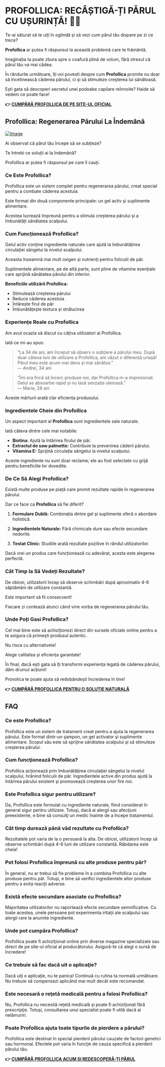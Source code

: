 # PROFOLLICA: RECÂȘTIGĂ-ȚI PĂRUL CU UȘURINȚĂ! 💪✨

Te-ai săturat să te uiți în oglindă și să vezi cum părul tău dispare pe zi ce trece? 

**Profollica** ar putea fi răspunsul la această problemă care te frământă. 

Imaginația ta poate zbura spre o coafură plină de volum, fără stresul că părul tău va mai cădea. 

În rândurile următoare, îți voi povesti despre cum **Profollica** promite nu doar să încetinească căderea părului, ci și să stimuleze creșterea lui sănătoasă. 

Ești gata să descoperi secretul unei podoabe capilare reînnoite? Haide să vedem ce poate face!



**👉 [CUMPĂRĂ PROFOLLICA DE PE SITE-UL OFICIAL](https://gchaffi.com/SHT71MsR)**

## Profollica: Regenerarea Părului La Îndemână

[![Image](https://www2.sellhealth.com/2/profollica200.jpg)](https://gchaffi.com/SHT71MsR)

Ai observat că părul tău începe să se subțieze? 

Te întrebi ce soluții ai la îndemână?

Profollica ar putea fi răspunsul pe care îl cauți.

### Ce Este Profollica?

Profollica este un sistem complet pentru regenerarea părului, creat special pentru a combate căderea acestuia. 

Este format din două componente principale: un gel activ și suplimente alimentare. 

Acestea lucrează împreună pentru a stimula creșterea părului și a îmbunătăți sănătatea scalpului.

### Cum Funcționează Profollica?

Gelul activ conține ingrediente naturale care ajută la îmbunătățirea circulației sângelui la nivelul scalpului. 

Aceasta înseamnă mai mult oxigen și nutrienți pentru foliculii de păr.

Suplimentele alimentare, pe de altă parte, sunt pline de vitamine esențiale care sprijină sănătatea părului din interior.

**Beneficiile utilizării Profollica:**

- Stimulează creșterea părului
- Reduce căderea acestuia
- Întărește firul de păr
- Îmbunătățește textura și strălucirea

### Experiențe Reale cu Profollica

Am avut ocazia să discut cu câțiva utilizatori ai Profollica. 

Iată ce mi-au spus:

> “La 34 de ani, am început să observ o subțiere a părului meu. După doar câteva luni de utilizare a Profollica, am văzut o diferență uriașă! Părul meu este acum mai dens și mai sănătos.”  
> — Andrei, 34 ani

> “Îmi era frică să încerc produse noi, dar Profollica m-a impresionat. Gelul se absoarbe rapid și nu lasă senzația uleioasă.”  
> — Maria, 28 ani

Aceste mărturii arată clar eficiența produsului.

### Ingredientele Cheie din Profollica

Un aspect important al **Profollica** sunt ingredientele sale naturale. 

Iată câteva dintre cele mai notabile:

- **Biotina:** Ajută la întărirea firului de păr.
- **Extractul de saw palmetto:** Contribuie la prevenirea căderii părului.
- **Vitamina E:** Sprijină circulația sângelui la nivelul scalpului.

Aceste ingrediente nu sunt doar reclame; ele au fost selectate cu grijă pentru beneficiile lor dovedite.

### De Ce Să Alegi Profollica?

Există multe produse pe piață care promit rezultate rapide în regenerarea părului. 

Dar ce face ca **Profollica** să fie diferit? 

1. **Formulare Dublă:** Combinația dintre gel și suplimente oferă o abordare holistică.
   
2. **Ingredientele Naturale:** Fără chimicale dure sau efecte secundare nedorite.
   
3. **Testat Clinic:** Studiile arată rezultate pozitive în rândul utilizatorilor.

Dacă vrei un produs care funcționează cu adevărat, acesta este alegerea perfectă.

### Cât Timp Ia Să Vedeți Rezultate?

De obicei, utilizatorii încep să observe schimbări după aproximativ 4-6 săptămâni de utilizare constantă. 

Este important să fii consecvent!

Fiecare zi contează atunci când vine vorba de regenerarea părului tău.

### Unde Poți Gasi Profollica?

Cel mai bine este să achiziționezi direct din sursele oficiale online pentru a te asigura că primești produsul autentic. 

Nu risca cu alternativele!

Alege calitatea și eficiența garantate!

În final, dacă ești gata să îți transformi experiența legată de căderea părului, dăm drumul acțiunii!  

Provolica te poate ajuta să redobândești încrederea în tine!



**👉 [CUMPĂRĂ PROFOLLICA PENTRU O SOLUȚIE NATURALĂ](https://gchaffi.com/SHT71MsR)**

## FAQ

### Ce este Profollica?
Profollica este un sistem de tratament creat pentru a ajuta la regenerarea părului. Este format dintr-un şampon, un gel activator şi suplimente alimentare. Scopul său este să sprijine sănătatea scalpului şi să stimuleze creşterea părului.

### Cum funcţionează Profollica?
Profollica acţionează prin îmbunătăţirea circulaţiei sângelui la nivelul scalpului, hrănind foliculii de păr. Ingredientele active din produs ajută la întărirea părului existent şi promovează creşterea unor fire noi.

### Este Profollica sigur pentru utilizare?
Da, Profollica este formulat cu ingrediente naturale, fiind considerat în general sigur pentru utilizare. Totuşi, dacă ai alergii sau afecţiuni preexistente, e bine să consulţi un medic înainte de a începe tratamentul.

### Cât timp durează până văd rezultate cu Profollica?
Rezultatele pot varia de la o persoană la alta. De obicei, utilizatorii încep să observe schimbări după 4-6 luni de utilizare constantă. Răbdarea este cheia!

### Pot folosi Profollica împreună cu alte produse pentru păr?
În general, nu ar trebui să fie probleme în a combina Profollica cu alte produse pentru păr. Totuşi, e bine să verifici ingredientele altor produse pentru a evita reacţii adverse.

### Există efecte secundare asociate cu Profollica?
Majoritatea utilizatorilor nu raportează efecte secundare semnificative. Cu toate acestea, unele persoane pot experimenta iritaţii ale scalpului sau alergii rare la anumite ingrediente.

### Unde pot cumpăra Profollica?
Profollica poate fi achiziţionat online prin diverse magazine specializate sau direct de pe site-ul oficial al producătorului. Asigură-te că alegi o sursă de încredere!

### Ce trebuie să fac dacă uit o aplicaţie?
Dacă uiţi o aplicaţie, nu te panica! Continuă cu rutina ta normală următoare. Nu trebuie să compensezi aplicând mai mult decât este recomandat.

### Este necesară o reţetă medicală pentru a folosi Profollica?
Nu, Profollica nu necesită reţetă medicală şi poate fi achiziţionat fără prescripţie. Totuşi, consultarea unui specialist poate fi utilă dacă ai nelămuriri.

### Poate Profollica ajuta toate tipurile de pierdere a părului?
Profollica este destinat în special pierderii părului cauzate de factori genetici sau hormonal. Efectele pot varia în funcţie de cauza specifică a pierderii părului tău.



**👉 [CUMPĂRĂ PROFOLLICA ACUM ȘI REDESCOPERĂ-ȚI PĂRUL](https://gchaffi.com/SHT71MsR)**